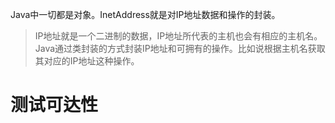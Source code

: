 Java中一切都是对象。InetAddress就是对IP地址数据和操作的封装。

> IP地址就是一个二进制的数据，IP地址所代表的主机也会有相应的主机名。Java通过类封装的方式封装IP地址和可拥有的操作。比如说根据主机名获取其对应的IP地址这种操作。

# 测试可达性

